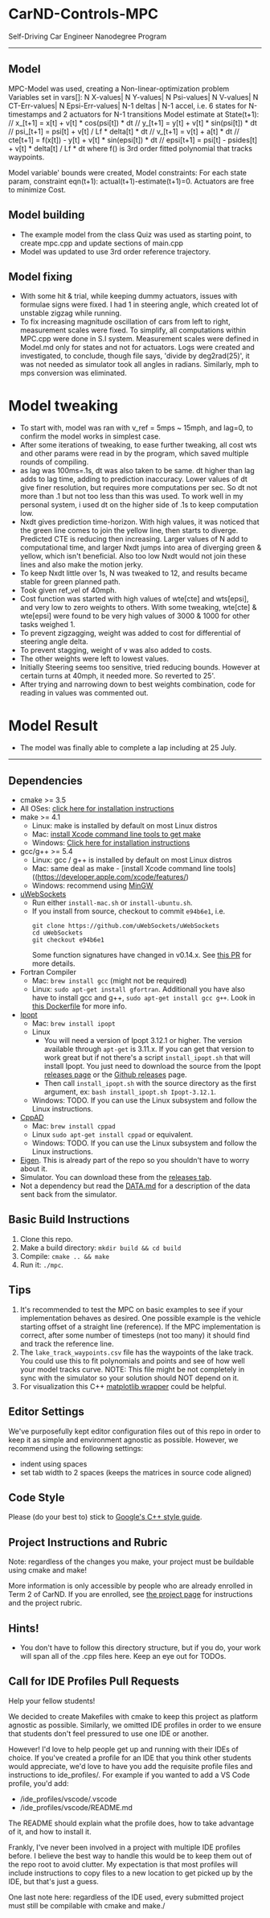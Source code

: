 # CarND-Controls-MPC
Self-Driving Car Engineer Nanodegree Program

---
## Model 
MPC-Model was used, creating a Non-linear-optimization problem 
 Variables set in vars[]: N X-values| N Y-values| N Psi-values| N V-values| N CT-Err-values| N Epsi-Err-values| N-1 deltas | N-1 accel, 
  i.e. 6 states for N-timestamps and 2 actuators for N-1 transitions
 Model estimate at State(t+1):
      // x_[t+1] = x[t] + v[t] * cos(psi[t]) * dt
      // y_[t+1] = y[t] + v[t] * sin(psi[t]) * dt
      // psi_[t+1] = psi[t] + v[t] / Lf * delta[t] * dt
      // v_[t+1] = v[t] + a[t] * dt
      // cte[t+1] = f(x[t]) - y[t] + v[t] * sin(epsi[t]) * dt
      // epsi[t+1] = psi[t] - psides[t] + v[t] * delta[t] / Lf * dt
      where f() is 3rd order fitted polynomial that tracks waypoints. 

 Model variable' bounds were created, 
 Model constraints: For each state param, constraint eqn(t+1): actual(t+1)-estimate(t+1)=0. Actuators are free to minimize Cost. 
 
## Model building
* The example model from the class Quiz was used as starting point, to create mpc.cpp and update sections of main.cpp
* Model was updated to use 3rd order reference trajectory. 

## Model fixing  
* With some hit & trial, while keeping dummy actuators, issues with formulae signs were fixed. I had 1 in steering angle, which created lot of unstable zigzag while running. 
* To fix increasing magnitude oscillation of cars from left to right, measurement scales were fixed. To simplify, all computations within MPC.cpp were done in S.I system. Measurement scales were defined in Model.md only for states and not for actuators. Logs were created and investigated, to conclude, though file says, 'divide by deg2rad(25)', it was not needed as simulator took all angles in radians. Similarly, mph to mps conversion was eliminated. 

# Model tweaking 
* To start with, model was ran with v_ref = 5mps ~ 15mph, and lag=0, to confirm the model works in simplest case. 
* After some iterations of tweaking, to ease further tweaking, all cost wts and other params were read in by the program, which saved multiple rounds of compiling. 
* as lag was 100ms=.1s, dt was also taken to be same. dt higher than lag adds to lag time, adding to prediction inaccuracy. Lower values of dt give finer resolution, but requires more computations per sec. So dt not more than .1 but not too less than this was used. To work well in my personal system, i used dt on the higher side of .1s to keep computation low. 
* Nxdt gives prediction time-horizon. With high values, it was noticed that the green line comes to join the yellow line, then starts to diverge. Predicted CTE is reducing then increasing. Larger values of N add to computational time, and larger Nxdt jumps into area of diverging green & yellow, which isn't beneficial. Also too low Nxdt would not join these lines and also make the motion jerky. 
* To keep Nxdt little over 1s, N was tweaked to 12, and results became stable for green planned path. 
* Took given ref_vel of 40mph. 
* Cost function was started with high values of wte[cte] and wts[epsi], and very low to zero weights to others. With some tweaking, wte[cte] & wte[epsi] were found to be very high values of 3000 & 1000 for other tasks weighed 1.  
* To prevent zigzagging, weight was added to cost for differential of steering angle delta. 
* To prevent stagging, weight of v was also added to costs. 
* The other weights were left to lowest values. 
* Initially Steering seems too sensitive, tried reducing bounds. However at certain turns at 40mph, it needed more. So reverted to 25'.
* After trying and narrowing down to best weights combination, code for reading in values was commented out. 

# Model Result
* The model was finally able to complete a lap including at 25 July. 

---

## Dependencies

* cmake >= 3.5
 * All OSes: [click here for installation instructions](https://cmake.org/install/)
* make >= 4.1
  * Linux: make is installed by default on most Linux distros
  * Mac: [install Xcode command line tools to get make](https://developer.apple.com/xcode/features/)
  * Windows: [Click here for installation instructions](http://gnuwin32.sourceforge.net/packages/make.htm)
* gcc/g++ >= 5.4
  * Linux: gcc / g++ is installed by default on most Linux distros
  * Mac: same deal as make - [install Xcode command line tools]((https://developer.apple.com/xcode/features/)
  * Windows: recommend using [MinGW](http://www.mingw.org/)
* [uWebSockets](https://github.com/uWebSockets/uWebSockets)
  * Run either `install-mac.sh` or `install-ubuntu.sh`.
  * If you install from source, checkout to commit `e94b6e1`, i.e.
    ```
    git clone https://github.com/uWebSockets/uWebSockets 
    cd uWebSockets
    git checkout e94b6e1
    ```
    Some function signatures have changed in v0.14.x. See [this PR](https://github.com/udacity/CarND-MPC-Project/pull/3) for more details.
* Fortran Compiler
  * Mac: `brew install gcc` (might not be required)
  * Linux: `sudo apt-get install gfortran`. Additionall you have also have to install gcc and g++, `sudo apt-get install gcc g++`. Look in [this Dockerfile](https://github.com/udacity/CarND-MPC-Quizzes/blob/master/Dockerfile) for more info.
* [Ipopt](https://projects.coin-or.org/Ipopt)
  * Mac: `brew install ipopt`
  * Linux
    * You will need a version of Ipopt 3.12.1 or higher. The version available through `apt-get` is 3.11.x. If you can get that version to work great but if not there's a script `install_ipopt.sh` that will install Ipopt. You just need to download the source from the Ipopt [releases page](https://www.coin-or.org/download/source/Ipopt/) or the [Github releases](https://github.com/coin-or/Ipopt/releases) page.
    * Then call `install_ipopt.sh` with the source directory as the first argument, ex: `bash install_ipopt.sh Ipopt-3.12.1`. 
  * Windows: TODO. If you can use the Linux subsystem and follow the Linux instructions.
* [CppAD](https://www.coin-or.org/CppAD/)
  * Mac: `brew install cppad`
  * Linux `sudo apt-get install cppad` or equivalent.
  * Windows: TODO. If you can use the Linux subsystem and follow the Linux instructions.
* [Eigen](http://eigen.tuxfamily.org/index.php?title=Main_Page). This is already part of the repo so you shouldn't have to worry about it.
* Simulator. You can download these from the [releases tab](https://github.com/udacity/self-driving-car-sim/releases).
* Not a dependency but read the [DATA.md](./DATA.md) for a description of the data sent back from the simulator.


## Basic Build Instructions


1. Clone this repo.
2. Make a build directory: `mkdir build && cd build`
3. Compile: `cmake .. && make`
4. Run it: `./mpc`.

## Tips

1. It's recommended to test the MPC on basic examples to see if your implementation behaves as desired. One possible example
is the vehicle starting offset of a straight line (reference). If the MPC implementation is correct, after some number of timesteps
(not too many) it should find and track the reference line.
2. The `lake_track_waypoints.csv` file has the waypoints of the lake track. You could use this to fit polynomials and points and see of how well your model tracks curve. NOTE: This file might be not completely in sync with the simulator so your solution should NOT depend on it.
3. For visualization this C++ [matplotlib wrapper](https://github.com/lava/matplotlib-cpp) could be helpful.

## Editor Settings

We've purposefully kept editor configuration files out of this repo in order to
keep it as simple and environment agnostic as possible. However, we recommend
using the following settings:

* indent using spaces
* set tab width to 2 spaces (keeps the matrices in source code aligned)

## Code Style

Please (do your best to) stick to [Google's C++ style guide](https://google.github.io/styleguide/cppguide.html).

## Project Instructions and Rubric

Note: regardless of the changes you make, your project must be buildable using
cmake and make!

More information is only accessible by people who are already enrolled in Term 2
of CarND. If you are enrolled, see [the project page](https://classroom.udacity.com/nanodegrees/nd013/parts/40f38239-66b6-46ec-ae68-03afd8a601c8/modules/f1820894-8322-4bb3-81aa-b26b3c6dcbaf/lessons/b1ff3be0-c904-438e-aad3-2b5379f0e0c3/concepts/1a2255a0-e23c-44cf-8d41-39b8a3c8264a)
for instructions and the project rubric.

## Hints!

* You don't have to follow this directory structure, but if you do, your work
  will span all of the .cpp files here. Keep an eye out for TODOs.

## Call for IDE Profiles Pull Requests

Help your fellow students!

We decided to create Makefiles with cmake to keep this project as platform
agnostic as possible. Similarly, we omitted IDE profiles in order to we ensure
that students don't feel pressured to use one IDE or another.

However! I'd love to help people get up and running with their IDEs of choice.
If you've created a profile for an IDE that you think other students would
appreciate, we'd love to have you add the requisite profile files and
instructions to ide_profiles/. For example if you wanted to add a VS Code
profile, you'd add:

* /ide_profiles/vscode/.vscode
* /ide_profiles/vscode/README.md

The README should explain what the profile does, how to take advantage of it,
and how to install it.

Frankly, I've never been involved in a project with multiple IDE profiles
before. I believe the best way to handle this would be to keep them out of the
repo root to avoid clutter. My expectation is that most profiles will include
instructions to copy files to a new location to get picked up by the IDE, but
that's just a guess.

One last note here: regardless of the IDE used, every submitted project must
still be compilable with cmake and make./
